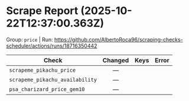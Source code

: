 # Scrape Report (2025-10-22T12:37:00.363Z)

Group: `price`  |  Run: https://github.com/AlbertoRoca96/scraping-checks-scheduler/actions/runs/18716350442

| Check | Changed | Keys | Error |
|---|:---:|:--|:--|
| `scrapeme_pikachu_price` | — |  |  |
| `scrapeme_pikachu_availability` | — |  |  |
| `psa_charizard_price_gem10` | — |  |  |
